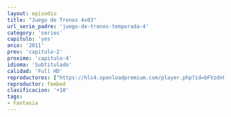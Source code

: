```yaml
---
layout: episodio
title: "Juego de Tronos 4x03"
url_serie_padre: 'juego-de-tronos-temporada-4'
category: 'series'
capitulo: 'yes'
anio: '2011'
prev: 'capitulo-2'
proximo: 'capitulo-4'
idioma: 'Subtitulado'
calidad: 'Full HD'
reproductores: ["https://hls4.openloadpremium.com/player.php?id=bFVzdnFtbTRVZFI2TjFYc0dKMkJ6c1ArWlg2bWtmQkgzNHN0TE40ZFYvNGFlUzhvQ0NUM3AyNzNzM3hGN2xNRld6cWxJRnRualpaMWtWRW9vL3Vlemc9PQ&sub=https://sub.cuevana2.io/vtt-sub/sub7/Game.Of.Thrones.S04E03.vtt"]
reproductor: fembed
clasificacion: '+10'
tags:
- Fantasia
---
```












